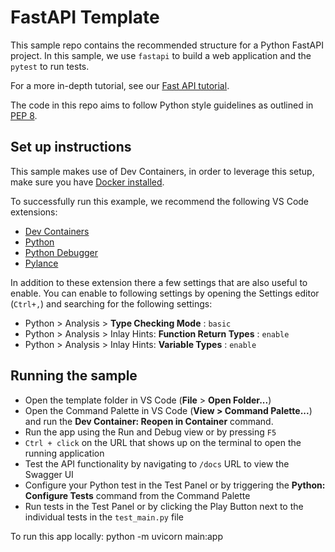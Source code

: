 # FastAPI Template

This sample repo contains the recommended structure for a Python FastAPI project. In this sample, we use `fastapi` to build a web application and the `pytest` to run tests.

For a more in-depth tutorial, see our [Fast API tutorial](https://code.visualstudio.com/docs/python/tutorial-fastapi).

The code in this repo aims to follow Python style guidelines as outlined in [PEP 8](https://peps.python.org/pep-0008/).

## Set up instructions

This sample makes use of Dev Containers, in order to leverage this setup, make sure you have [Docker installed](https://www.docker.com/products/docker-desktop).

To successfully run this example, we recommend the following VS Code extensions:

- [Dev Containers](https://marketplace.visualstudio.com/items?itemName=ms-vscode-remote.remote-containers)
- [Python](https://marketplace.visualstudio.com/items?itemName=ms-python.python)
- [Python Debugger](https://marketplace.visualstudio.com/items?itemName=ms-python.debugpy)
- [Pylance](https://marketplace.visualstudio.com/items?itemName=ms-python.vscode-pylance) 

In addition to these extension there a few settings that are also useful to enable. You can enable to following settings by opening the Settings editor (`Ctrl+,`) and searching for the following settings:

- Python > Analysis > **Type Checking Mode** : `basic`
- Python > Analysis > Inlay Hints: **Function Return Types** : `enable`
- Python > Analysis > Inlay Hints: **Variable Types** : `enable`

## Running the sample
- Open the template folder in VS Code (**File** > **Open Folder...**)
- Open the Command Palette in VS Code (**View > Command Palette...**) and run the **Dev Container: Reopen in Container** command.
- Run the app using the Run and Debug view or by pressing `F5`
- `Ctrl + click` on the URL that shows up on the terminal to open the running application 
- Test the API functionality by navigating to `/docs` URL to view the Swagger UI
- Configure your Python test in the Test Panel or by triggering the **Python: Configure Tests** command from the Command Palette
- Run tests in the Test Panel or by clicking the Play Button next to the individual tests in the `test_main.py` file


To run this app locally: python -m uvicorn main:app 